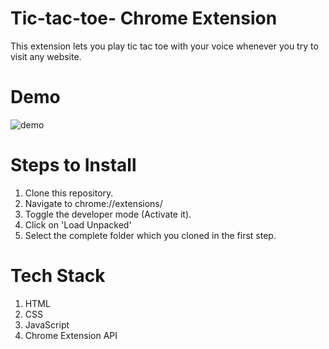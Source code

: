 # Tic-tac-toe- Chrome Extension
This extension lets you play tic tac toe with your voice whenever you try to visit any website.
# Demo
 ![demo](https://user-images.githubusercontent.com/67150257/124016576-6fc6f900-da03-11eb-8809-c9b3a5c02216.gif)
# Steps to Install
1. Clone this repository.<br/>
2. Navigate to chrome://extensions/<br/>
3. Toggle the developer mode (Activate it).<br/>
4. Click on 'Load Unpacked'<br/>
5. Select the complete folder which you cloned in the first step.
# Tech Stack
1. HTML</br>
2. CSS</br>
3. JavaScript</br>
4. Chrome Extension API
